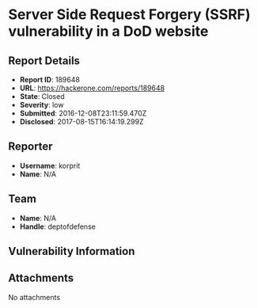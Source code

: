 # Server Side Request Forgery (SSRF) vulnerability in a DoD website

## Report Details
- **Report ID**: 189648
- **URL**: https://hackerone.com/reports/189648
- **State**: Closed
- **Severity**: low
- **Submitted**: 2016-12-08T23:11:59.470Z
- **Disclosed**: 2017-08-15T16:14:19.299Z

## Reporter
- **Username**: korprit
- **Name**: N/A

## Team
- **Name**: N/A
- **Handle**: deptofdefense

## Vulnerability Information


## Attachments
No attachments
